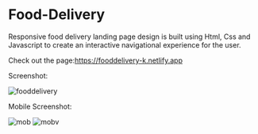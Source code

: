 # Food-Delivery

Responsive food delivery landing page design is built using Html, Css and Javascript to create an interactive navigational experience for the user.

Check out the page:https://fooddelivery-k.netlify.app


Screenshot:


![fooddelivery](https://user-images.githubusercontent.com/88454070/181514784-c55a5716-28af-473d-93a4-9b4625e072bb.png)


Mobile Screenshot:


![mob](https://user-images.githubusercontent.com/88454070/181514906-417935ef-a3ee-44bb-acb1-5f22b3e6ed49.png)                                                  ![mobv](https://user-images.githubusercontent.com/88454070/181515130-2913bdcb-6fcb-42b8-ab61-dddb12c3639c.png)           
